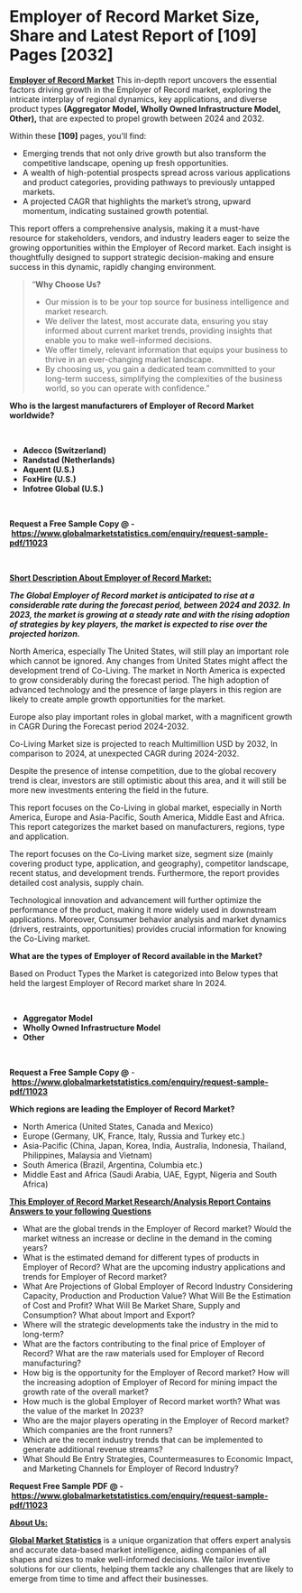 <h1>Employer of Record Market Size, Share and Latest Report of [109] Pages [2032]</h1>
<p><a href="https://www.globalmarketstatistics.com/market-reports/employer-of-record-market-11023"><strong>Employer of Record Market</strong></a> This in-depth report uncovers the essential factors driving growth in the Employer of Record market, exploring the intricate interplay of regional dynamics, key applications, and diverse product types <strong>(Aggregator Model, Wholly Owned Infrastructure Model, Other),</strong> that are expected to propel growth between 2024 and 2032.</p>
<p>Within these <strong>[109]</strong> pages, you'll find:</p>
<ul>
<li>Emerging trends that not only drive growth but also transform the competitive landscape, opening up fresh opportunities.</li>
<li>A wealth of high-potential prospects spread across various applications and product categories, providing pathways to previously untapped markets.</li>
<li>A projected CAGR that highlights the market&rsquo;s strong, upward momentum, indicating sustained growth potential.</li>
</ul>
<p>This report offers a comprehensive analysis, making it a must-have resource for stakeholders, vendors, and industry leaders eager to seize the growing opportunities within the Employer of Record market. Each insight is thoughtfully designed to support strategic decision-making and ensure success in this dynamic, rapidly changing environment.</p>
<blockquote class="">
<p>&ldquo;<strong>Why Choose Us? </strong></p>
<ul>
<li>Our mission is to be your top source for business intelligence and market research.</li>
<li>We deliver the latest, most accurate data, ensuring you stay informed about current market trends, providing insights that enable you to make well-informed decisions.</li>
<li>We offer timely, relevant information that equips your business to thrive in an ever-changing market landscape.</li>
<li>By choosing us, you gain a dedicated team committed to your long-term success, simplifying the complexities of the business world, so you can operate with confidence.&rdquo;</li>
</ul>
</blockquote>
<p><strong>Who is the largest manufacturers of Employer of Record Market worldwide?</strong></p>
<p>&nbsp;</p>
<ul>
<li><strong>Adecco (Switzerland)</strong></li>
<li><strong>Randstad (Netherlands)</strong></li>
<li><strong>Aquent (U.S.)</strong></li>
<li><strong>FoxHire (U.S.)</strong></li>
<li><strong>Infotree Global (U.S.)</strong></li>
</ul>
<p>&nbsp;</p>
<p><strong>Request a Free Sample Copy @ -&nbsp;</strong><a href="https://www.globalmarketstatistics.com/enquiry/request-sample-pdf/11023"><strong>https://www.globalmarketstatistics.com/enquiry/request-sample-pdf/11023</strong></a></p>
<p>&nbsp;</p>
<p><strong><u>Short Description About Employer of Record Market:</u></strong></p>
<p><strong><em>The Global Employer of Record market is anticipated to rise at a considerable rate during the forecast period, between 2024 and 2032. In 2023, the market is growing at a steady rate and with the rising adoption of strategies by key players, the market is expected to rise over the projected horizon.</em></strong></p>
<p>North America, especially The United States, will still play an important role which cannot be ignored. Any changes from United States might affect the development trend of Co-Living. The market in North America is expected to grow considerably during the forecast period. The high adoption of advanced technology and the presence of large players in this region are likely to create ample growth opportunities for the market.</p>
<p>Europe also play important roles in global market, with a magnificent growth in CAGR During the Forecast period 2024-2032.</p>
<p>Co-Living Market size is projected to reach Multimillion USD by 2032, In comparison to 2024, at unexpected CAGR during 2024-2032.</p>
<p>Despite the presence of intense competition, due to the global recovery trend is clear, investors are still optimistic about this area, and it will still be more new investments entering the field in the future.</p>
<p>This report focuses on the Co-Living in global market, especially in North America, Europe and Asia-Pacific, South America, Middle East and Africa. This report categorizes the market based on manufacturers, regions, type and application.</p>
<p>The report focuses on the Co-Living market size, segment size (mainly covering product type, application, and geography), competitor landscape, recent status, and development trends. Furthermore, the report provides detailed cost analysis, supply chain.</p>
<p>Technological innovation and advancement will further optimize the performance of the product, making it more widely used in downstream applications. Moreover, Consumer behavior analysis and market dynamics (drivers, restraints, opportunities) provides crucial information for knowing the Co-Living market.</p>
<p><strong>What are the types of Employer of Record available in the Market?</strong></p>
<p>Based on Product Types the Market is categorized into Below types that held the largest Employer of Record market share In 2024.</p>
<p>&nbsp;</p>
<ul>
<li><strong>Aggregator Model</strong></li>
<li><strong>Wholly Owned Infrastructure Model</strong></li>
<li><strong>Other</strong></li>
</ul>
<p>&nbsp;</p>
<p><strong>Request a Free Sample Copy @</strong>&nbsp;-&nbsp;<a href="https://www.globalmarketstatistics.com/enquiry/request-sample-pdf/11023"><strong>https://www.globalmarketstatistics.com/enquiry/request-sample-pdf/11023</strong></a></p>
<p><strong>Which regions are leading the Employer of Record Market?</strong></p>
<ul>
<li>North America (United States, Canada and Mexico)</li>
<li>Europe (Germany, UK, France, Italy, Russia and Turkey etc.)</li>
<li>Asia-Pacific (China, Japan, Korea, India, Australia, Indonesia, Thailand, Philippines, Malaysia and Vietnam)</li>
<li>South America (Brazil, Argentina, Columbia etc.)</li>
<li>Middle East and Africa (Saudi Arabia, UAE, Egypt, Nigeria and South Africa)</li>
</ul>
<p><strong><u>This Employer of Record Market Research/Analysis Report Contains Answers to your following Questions</u></strong></p>
<ul>
<li>What are the global trends in the Employer of Record market? Would the market witness an increase or decline in the demand in the coming years?</li>
<li>What is the estimated demand for different types of products in Employer of Record? What are the upcoming industry applications and trends for Employer of Record market?</li>
<li>What Are Projections of Global Employer of Record Industry Considering Capacity, Production and Production Value? What Will Be the Estimation of Cost and Profit? What Will Be Market Share, Supply and Consumption? What about Import and Export?</li>
<li>Where will the strategic developments take the industry in the mid to long-term?</li>
<li>What are the factors contributing to the final price of Employer of Record? What are the raw materials used for Employer of Record manufacturing?</li>
<li>How big is the opportunity for the Employer of Record market? How will the increasing adoption of Employer of Record for mining impact the growth rate of the overall market?</li>
<li>How much is the global Employer of Record market worth? What was the value of the market In 2023?</li>
<li>Who are the major players operating in the Employer of Record market? Which companies are the front runners?</li>
<li>Which are the recent industry trends that can be implemented to generate additional revenue streams?</li>
<li>What Should Be Entry Strategies, Countermeasures to Economic Impact, and Marketing Channels for Employer of Record Industry?</li>
</ul>
<p><strong>Request Free Sample PDF @ -&nbsp;</strong><a href="https://www.globalmarketstatistics.com/enquiry/request-sample-pdf/11023"><strong>https://www.globalmarketstatistics.com/enquiry/request-sample-pdf/11023</strong></a></p>
<p><strong><u>About Us:</u></strong></p>
<p><a href="https://www.globalmarketstatistics.com/"><strong>Global Market Statistics</strong></a>&nbsp;is a unique organization that offers expert analysis and accurate data-based market intelligence, aiding companies of all shapes and sizes to make well-informed decisions. We tailor inventive solutions for our clients, helping them tackle any challenges that are likely to emerge from time to time and affect their businesses.</p>